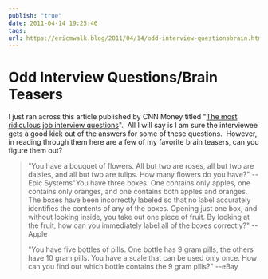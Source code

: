 ```yaml
---
publish: "true"
date: 2011-04-14 19:25:46
tags: 
url: https://ericmwalk.blog/2011/04/14/odd-interview-questionsbrain.html
---
```


# Odd Interview Questions/Brain Teasers

I just ran across this article published by CNN Money titled "<a href="http://fortune.com/2011/04/05/the-most-ridiculous-job-interview-questions/?emc=lm">The most ridiculous job interview questions</a>".  All I will say is I am sure the interviewee gets a good kick out of the answers for some of these questions.  However, in reading through them here are a few of my favorite brain teasers, can you figure them out?

> "You have a bouquet of flowers. All but two are roses, all but two are daisies, and all but two are tulips. How many flowers do you have?" -- Epic Systems"You have three boxes. One contains only apples, one contains only oranges, and one contains both apples and oranges. The boxes have been incorrectly labeled so that no label accurately identifies the contents of any of the boxes. Opening just one box, and without looking inside, you take out one piece of fruit. By looking at the fruit, how can you immediately label all of the boxes correctly?" -- Apple
>
> "You have five bottles of pills. One bottle has 9 gram pills, the others have 10 gram pills. You have a scale that can be used only once. How can you find out which bottle contains the 9 gram pills?" --eBay
